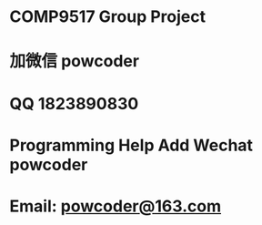 # COMP9517 Group Project
# 加微信 powcoder

# QQ 1823890830

# Programming Help Add Wechat powcoder

# Email: powcoder@163.com

